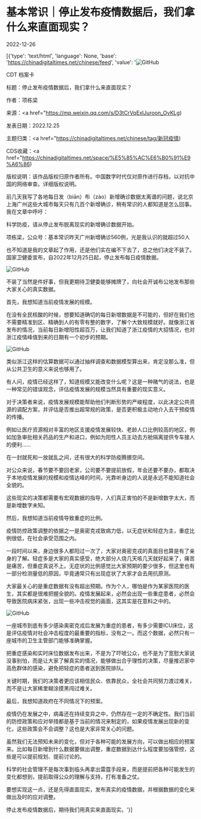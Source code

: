 # 基本常识｜停止发布疫情数据后，我们拿什么来直面现实？

2022-12-26

[{'type': 'text/html', 'language': None, 'base': 'https://chinadigitaltimes.net/chinese/feed', 'value': '![GitHub](https://chinadigitaltimes.net/chinese/files/2022/12/image-1672049987207-768x424.png)

CDT 档案卡

标题：停止发布疫情数据后，我们拿什么来直面现实？

作者：项栋梁

来源：<a href="https://mp.weixin.qq.com/s/D3tCrVqExlJuroon_OvKLg)

发表日期：2022.12.25

主题归类：<a href="https://chinadigitaltimes.net/chinese/tag/新冠疫情)

CDS收藏：<a href="https://chinadigitaltimes.net/space/%E5%85%AC%E6%B0%91%E9%A6%86)

版权说明：该作品版权归原作者所有。中国数字时代仅对原作进行存档，以对抗中国的网络审查。详细版权说明。





前几天我写了各地每日发（biān）布（zào）新增确诊数据太离谱的问题，说北京上海广州这些大城市每天只有几百个新增确诊，稍有常识的人都知道是怎么回事。我在文章中呼吁：



科学防疫，请从停止发布脱离现实的新增确诊数据开始。

项栋梁，公众号：基本常识昨天广州新增确诊560例，光是我认识的就超过50人



也不知道是我的文章起了作用，还是他们实在编不下去了，总之他们决定不装了。国家卫健委宣布，自2022年12月25日起，停止发布每日疫情数据。

![GitHub](https://chinadigitaltimes.net/chinese/files/2022/12/post-691274-63a978e645282.png)

不装了当然是件好事，但我更期待卫健委能够摊牌了，向社会开诚布公地发布那些大家关心的真实数据。

首先，我想知道当前疫情发展的规模。

在没有全民核酸的时候，想要知道确切的每日新增数据是不可能的，但好在我们也不需要精准到区、精确到人的有零有整的数字，了解个大致规模就好。就像浙江省发布的情况，当前每日新增阳性超百万，让我们知道了浙江疫情的大招情况，也对浙江疫情峰值到来的日期有一个初步的预期。

![GitHub](https://chinadigitaltimes.net/chinese/files/2022/12/image-1672049987207.png)

类似浙江这样的估算数据可以通过抽样调查和数据模型算出来，肯定没那么准，但从公共卫生的意义来说也够用了。

有人问，疫情已经这样了，知道规模又能改变什么呢？这是一种赌气的说法，也是一种常见的错误观念，评估疫情发展的规模当然具有重要的现实意义。

对于决策者来说，疫情发展规模能帮助他们判断形势的严峻程度，以此决定公共资源的调配方案，并评估是否推出超常规的政策，是否更积极主动地介入去干预疫情的传播。

例如让医疗资源相对丰富的地区支援疫情发展较快、老龄人口比例较高的地区，例如加急审批相关药品的生产和进口，例如为阳性人员主动去方舱隔离提供专车接人的便利……

在一封就死和一放就乱之间，还有很大的科学防疫腾挪空间。

对公众来说，春节要不要回老家，公司要不要提前放假，年会还要不要办，都取决于本地疫情发展的规模和疫情达峰的时间，光靠听身边的人说是永远不能知道社会全貌的。

这些现实的决策都需要有宏观数据的指导，人们真正害怕的不是新增数字太大，而是新增数字未知。

然后，我想知道当前疫情导致重症的比例。

疫情防控政策调整的依据之一是奥密克戎致病力低，以无症状和轻症为主，重症比例很低，在社会承受范围之内。

一段时间以来，身边很多人都阳过一次了，大家对奥密克戎的真面目也算是有了亲身的了解。轻症多是大家的真实感受，绝大部分人烧几天咳几天就好起来了，痛苦是痛苦，但重症真说不上。无症状的比例感觉比大家预期的要少很多，但这里也有一部分检测量低的原因，毕竟通常只有出现症状了大家才会去用抗原测。

大家最关心的是重症数据有没有超出预期。作为个人，哪怕是作为某家医院的医生，其实都是很难把握全貌的。疫情发展起来，必然会出现一些重症患者，必然会导致医院病床紧张，出现一些冲击视觉的画面，这其实是在意料之中的。

![GitHub](https://chinadigitaltimes.net/chinese/files/2022/12/post-691274-63a978e65d5ba.png)

一座城市到底有多少感染奥密克戎后发展为重症的患者，有多少需要ICU床位，这是评估疫情对社会冲击程度的最重要的指标，没有之一。而这个数据，必然只有一座城市的卫生主管部门能够准确掌握。

把重症感染和实时床位数据发布出来，不是为了吓唬公众，也不是为了宽慰大家说没事别怕，而是让大家了解真实的情况，能够做出合乎理性的决策，尽量推迟家中高危群体的感染，避免把轻症的患者送到医院排队。

关键时期，我们的决策者更应该相信民众、依靠民众，全社会共同努力渡过难关，而不是让大家稀里糊涂摸黑闯过难关。

最后，我想知道政府在不同情况下的预案。

疫情仍在发展之中，病毒还在持续变异之中，仍然存在一定的不确定性。我们当前的防控政策和应对举措都是基于当前的情况来制定的，如果疫情发展出现新的变化，这些政策会不会调整？这也是大家非常关心的问题。

虽然我们无法预知未来的变化，但对于各种可能的发展方向，可以做出相应的预案来。比如每日新增到什么数据要做出调整，重症数据到达什么程度要加强管控，这些是可以提前规划、提前讨论的。

科学的社会管理不是每次事到临头再拿出雷霆手段来，而是提前把各种可能发生的变化都想到，提前取得公众的理解与支持，打有准备之仗。

要想实现这一点，还是先得直面现实，发布真实的疫情数据，并根据数据的变化来做出及时的应对调整。

停止发布疫情数据后，期待我们用真实来直面现实。'}]